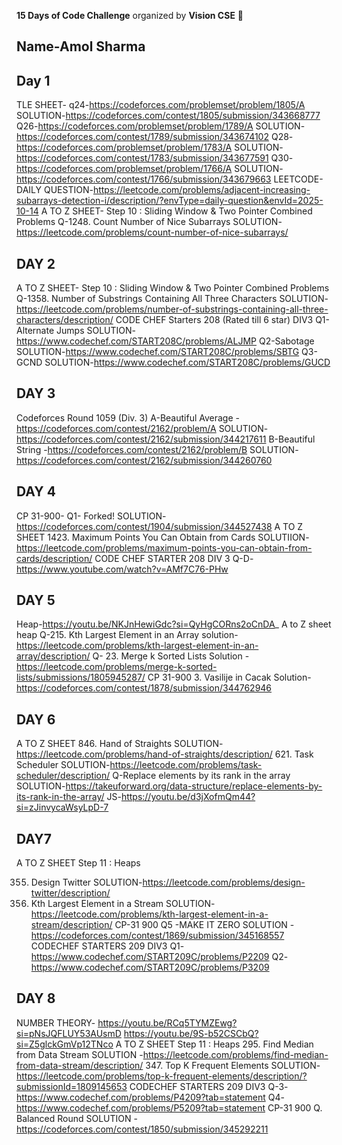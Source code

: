 **15 Days of Code Challenge** organized by **Vision CSE** 🚀  
## Name-Amol Sharma
## Day 1 
TLE SHEET-
q24-https://codeforces.com/problemset/problem/1805/A SOLUTION-https://codeforces.com/contest/1805/submission/343668777
Q26-https://codeforces.com/problemset/problem/1789/A SOLUTION-https://codeforces.com/contest/1789/submission/343674102
Q28-https://codeforces.com/problemset/problem/1783/A SOLUTION-https://codeforces.com/contest/1783/submission/343677591
Q30-https://codeforces.com/problemset/problem/1766/A SOLUTION-https://codeforces.com/contest/1766/submission/343679663
LEETCODE-
DAILY QUESTION-https://leetcode.com/problems/adjacent-increasing-subarrays-detection-i/description/?envType=daily-question&envId=2025-10-14
A TO Z SHEET-
Step 10 : Sliding Window & Two Pointer Combined Problems
Q-1248. Count Number of Nice Subarrays SOLUTION-https://leetcode.com/problems/count-number-of-nice-subarrays/
## DAY 2
A TO Z SHEET-
Step 10 : Sliding Window & Two Pointer Combined Problems
Q-1358. Number of Substrings Containing All Three Characters SOLUTION-https://leetcode.com/problems/number-of-substrings-containing-all-three-characters/description/
CODE CHEF Starters 208 (Rated till 6 star) DIV3
Q1-Alternate Jumps SOLUTION-https://www.codechef.com/START208C/problems/ALJMP
Q2-Sabotage SOLUTION-https://www.codechef.com/START208C/problems/SBTG
Q3-GCND SOLUTION-https://www.codechef.com/START208C/problems/GUCD
## DAY 3
Codeforces Round 1059 (Div. 3)
A-Beautiful Average - https://codeforces.com/contest/2162/problem/A SOLUTION-https://codeforces.com/contest/2162/submission/344217611
B-Beautiful String -https://codeforces.com/contest/2162/problem/B SOLUTION-https://codeforces.com/contest/2162/submission/344260760
## DAY 4
CP 31-900-
Q1- Forked! SOLUTION-https://codeforces.com/contest/1904/submission/344527438
A TO Z SHEET
1423. Maximum Points You Can Obtain from Cards SOLUTIION-https://leetcode.com/problems/maximum-points-you-can-obtain-from-cards/description/
CODE CHEF STARTER 208 DIV 3 Q-D-https://www.youtube.com/watch?v=AMf7C76-PHw
## DAY 5
Heap-https://youtu.be/NKJnHewiGdc?si=QyHgCORns2oCnDA_
A to Z sheet heap
Q-215. Kth Largest Element in an Array solution-https://leetcode.com/problems/kth-largest-element-in-an-array/description/
Q-
23. Merge k Sorted Lists Solution -https://leetcode.com/problems/merge-k-sorted-lists/submissions/1805945287/
CP 31-900
3. Vasilije in Cacak Solution-https://codeforces.com/contest/1878/submission/344762946
## DAY 6
A TO Z SHEET
846. Hand of Straights SOLUTION-https://leetcode.com/problems/hand-of-straights/description/
621. Task Scheduler SOLUTION-https://leetcode.com/problems/task-scheduler/description/
Q-Replace elements by its rank in the array SOLUTION-https://takeuforward.org/data-structure/replace-elements-by-its-rank-in-the-array/
JS-https://youtu.be/d3jXofmQm44?si=zJinvycaWsyLpD-7
## DAY7
A TO Z SHEET
Step 11 : Heaps 

355. Design Twitter SOLUTION-https://leetcode.com/problems/design-twitter/description/
703. Kth Largest Element in a Stream SOLUTION-https://leetcode.com/problems/kth-largest-element-in-a-stream/description/
CP-31 900
Q5 -MAKE IT ZERO SOLUTION -https://codeforces.com/contest/1869/submission/345168557
CODECHEF STARTERS 209
DIV3
Q1-https://www.codechef.com/START209C/problems/P2209
Q2-https://www.codechef.com/START209C/problems/P3209
## DAY 8
NUMBER THEORY-
https://youtu.be/RCq5TYMZEwg?si=pNsJQFLUY53AUsmD
https://youtu.be/9S-b52CSCbQ?si=Z5glckGmVp12TNco
A TO Z SHEET
Step 11 : Heaps 
295. Find Median from Data Stream SOLUTION -https://leetcode.com/problems/find-median-from-data-stream/description/
347. Top K Frequent Elements SOLUTION-https://leetcode.com/problems/top-k-frequent-elements/description/?submissionId=1809145653
CODECHEF STARTERS 209
DIV3
Q-3-https://www.codechef.com/problems/P4209?tab=statement
Q4-https://www.codechef.com/problems/P5209?tab=statement
CP-31 900
Q. Balanced Round SOLUTION -https://codeforces.com/contest/1850/submission/345292211
